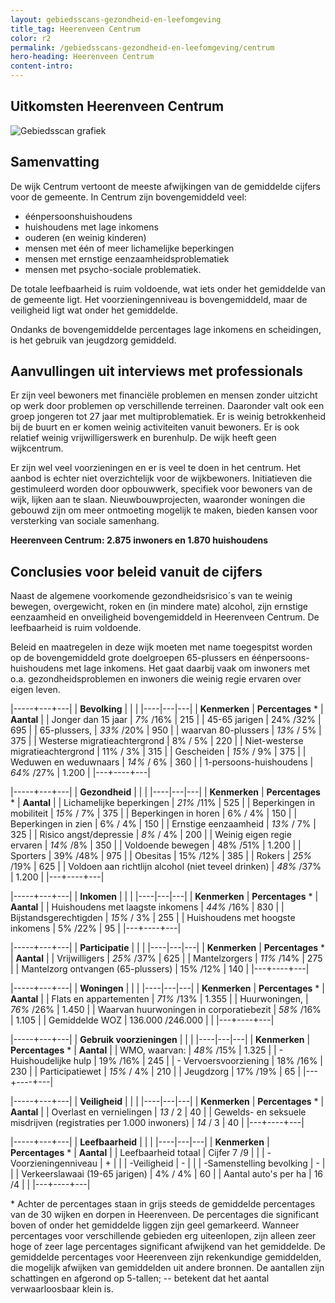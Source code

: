 ```yaml
---
layout: gebiedsscans-gezondheid-en-leefomgeving
title_tag: Heerenveen Centrum
color: r2
permalink: /gebiedsscans-gezondheid-en-leefomgeving/centrum
hero-heading: Heerenveen Centrum
content-intro:
---
```

## Uitkomsten Heerenveen Centrum

![Gebiedsscan grafiek](/uploads/Grafieken_Gebiedsscans_Wijken-02.png)

## Samenvatting

De wijk Centrum vertoont de meeste afwijkingen van de gemiddelde cijfers voor de gemeente. In Centrum zijn bovengemiddeld veel:

- éénpersoonshuishoudens
- huishoudens met lage inkomens
- ouderen (en weinig kinderen)
- mensen met één  of meer lichamelijke beperkingen
- mensen met ernstige eenzaamheidsproblematiek
- mensen met psycho-sociale problematiek.

De totale leefbaarheid is ruim voldoende, wat iets onder het gemiddelde van de gemeente ligt. Het voorzieningenniveau is bovengemiddeld, maar de veiligheid ligt wat onder het gemiddelde.

Ondanks de bovengemiddelde percentages lage inkomens en scheidingen, is het gebruik van jeugdzorg gemiddeld.

## Aanvullingen uit interviews met professionals

Er zijn veel bewoners met financiële problemen en mensen zonder uitzicht op werk door problemen op verschillende terreinen. Daaronder valt ook een groep jongeren tot 27 jaar met multiproblematiek. Er is weinig betrokkenheid bij de buurt en er komen weinig activiteiten vanuit bewoners. Er is ook relatief weinig vrijwilligerswerk en burenhulp. De wijk heeft geen wijkcentrum.

Er zijn wel veel voorzieningen en er is veel te doen in het centrum. Het aanbod is echter niet overzichtelijk voor de wijkbewoners. Initiatieven die gestimuleerd worden door opbouwwerk, specifiek voor bewoners van de wijk, lijken aan te slaan. Nieuwbouwprojecten, waaronder woningen die gebouwd zijn om meer ontmoeting mogelijk te maken, bieden kansen voor versterking van sociale samenhang.

**Heerenveen Centrum: 2.875 inwoners en 1.870 huishoudens**

## Conclusies voor beleid vanuit de cijfers

Naast de algemene voorkomende gezondheidsrisico´s van te weinig bewegen, overgewicht, roken en (in mindere mate) alcohol, zijn ernstige eenzaamheid en onveiligheid bovengemiddeld in Heerenveen Centrum. De leefbaarheid is ruim voldoende.

Beleid en maatregelen in deze wijk moeten met name toegespitst worden op de bovengemiddeld grote doelgroepen 65-plussers en éénpersoons-huishoudens met lage inkomens. Het gaat daarbij vaak om inwoners met o.a. gezondheidsproblemen en inwoners die weinig regie ervaren over eigen leven.


|-----+---+---|
|  **Bevolking**  |  |    |
|----|---|---|
| **Kenmerken**  | **Percentages** * | **Aantal** |
| Jonger dan 15 jaar                                  | _7%_ /16% | 215 |
| 45-65 jarigen                                       | 24% /32% | 695 |
| 65-plussers,                                        | _33%_ /20% | 950 |
| waarvan 80-plussers                                 | _13%_ / 5% | 375 |
| Westerse migratieachtergrond                        | 8% / 5% | 220 |
| Niet-westerse migratieachtergrond                   | 11% / 3% | 315 |
| Gescheiden                                          | _15%_ / 9% | 375 |
| Weduwen en weduwnaars                               | _14%_ / 6% | 360 |
| 1-persoons-huishoudens                              | _64%_ /27% | 1.200 |
|---+----+---|

|-----+---+---|
| **Gezondheid** |     |     |
|----|---|---|
| **Kenmerken** | **Percentages** * | **Aantal** |
| Lichamelijke beperkingen                            |  _21%_ /11%   |  525   |
| Beperkingen in mobiliteit                           |  _15%_ / 7%   |  375   |
| Beperkingen in horen                                |  6% / 4%   |  150   |
| Beperkingen in zien                                 |  6% / 4%   |  150   |
| Ernstige eenzaamheid                                |  _13%_ / 7%   |  325   |
| Risico angst/depressie                              |  _8%_ / 4%   |  200   |
| Weinig eigen regie ervaren                          |  _14%_ /8%   |  350   |
| Voldoende bewegen                                   |  48% /51%   |  1.200   |
| Sporters                                            |  39% /48%   |  975   |
| Obesitas                                            |  15% /12%   |  385   |
| Rokers                                              |  _25%_ /19%   |  625   |
| Voldoen aan richtlijn alcohol (niet teveel drinken) |  _48%_ /37%   |  1.200   |
|---+----+---|

|-----+---+---|
| **Inkomen** |     |     |
|----|---|---|
| **Kenmerken**    | **Percentages** * | **Aantal** |
| Huishoudens met laagste inkomens                    |  _44%_ /16%      |   830      |
| Bijstandsgerechtigden                               |  _15%_ / 3%      |   255      |
| Huishoudens met hoogste inkomens                    |  5% /22%      |   95      |
|---+----+---|

|-----+---+---|
| **Participatie** |     |     |
|----|---|---|
| **Kenmerken**  | **Percentages** * | **Aantal** |
| Vrijwilligers                                       |  _25%_ /37%     |   625      |
| Mantelzorgers                                       |  _11%_ /14%     |   275      |
| Mantelzorg ontvangen (65-plussers)                  |  15% /12%     |   140      |
|---+----+---|

|-----+---+---|
| **Woningen** |     |     |
|----|---|---|
| **Kenmerken** | **Percentages** * | **Aantal** |
| Flats en appartementen                              | _71%_ /13% |  1.355 |
| Huurwoningen,                                       | _76%_ /26% |  1.450 |
| Waarvan huurwoningen in corporatiebezit             | _58%_ /16% |  1.105 |
| Gemiddelde WOZ                                      | 136.000 /246.000 |      |
|---+----+---|

|-----+---+---|
| **Gebruik voorzieningen** |     |     |
|----|---|---|
| **Kenmerken** | **Percentages** * | **Aantal** |
| WMO, waarvan:                                       | _48%_ /15% | 1.325 |
| - Huishoudelijke hulp                               | 19% /16% | 245 |
| - Vervoersvoorziening                               | 18% /16% | 230 |
| Participatiewet                                     | _15%_ / 4% | 210 |
| Jeugdzorg                                           | 17% /19% | 65 |
|---+----+---|

|-----+---+---|
| **Veiligheid** |     |     |
|----|---|---|
| **Kenmerken** | **Percentages** * | **Aantal** |
| Overlast en vernielingen                                           | _13_ / 2 | 40 |
| Gewelds- en seksuele misdrijven (registraties per 1.000 inwoners)  | _14_ / 3 | 40 |
|---+----+---|

|-----+---+---|
| **Leefbaarheid** |     |     |
|----|---|---|
| **Kenmerken** | **Percentages** * | **Aantal** |
| Leefbaarheid totaal                                | Cijfer 7 /9 |                     |
| -Voorzieningenniveau                               | + |                     |
| -Veiligheid                                        | - |                       |
| -Samenstelling bevolking                           | - |                     |
| Verkeerslawaai (19-65 jarigen)                     | 4% / 4% |      60               |
| Aantal auto's per ha                               | 16 /4 |                     |
|---+----+---|

\* Achter de percentages staan in grijs steeds de gemiddelde percentages van de 30 wijken en dorpen in Heerenveen. De percentages die significant boven of onder het gemiddelde liggen zijn geel gemarkeerd. Wanneer percentages voor verschillende gebieden erg uiteenlopen, zijn alleen zeer hoge of zeer lage percentages significant afwijkend van het gemiddelde. De gemiddelde percentages voor Heerenveen zijn rekenkundige gemiddelden, die mogelijk afwijken van gemiddelden uit andere bronnen. De aantallen zijn schattingen en afgerond op 5-tallen; -- betekent dat het aantal verwaarloosbaar klein is.
